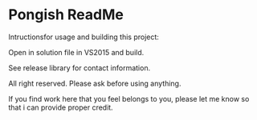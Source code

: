 # Pongish ReadMe

Intructionsfor usage and building this project:

Open in solution file in VS2015 and build.

See release library for contact information.

All right reserved. Please ask before using anything.

If you find work here that you feel belongs to you, please let me know so that i can provide proper credit.
